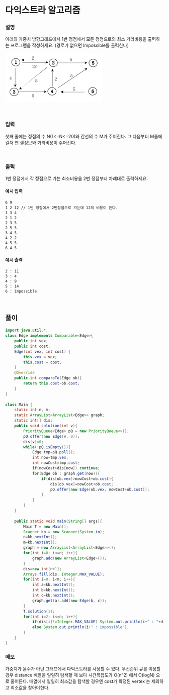 # 다익스트라 알고리즘
### 설명
아래의 가중치 방향그래프에서 1번 정점에서 모든 정점으로의 최소 거리비용을 출력하는 프로그램을 작성하세요. (경로가 없으면 Impossible를 출력한다)

![다익스트라](../img/%EB%8B%A4%EC%9D%B5%EC%8A%A4%ED%8A%B8%EB%9D%BC.PNG)

<br>

### 입력
첫째 줄에는 정점의 수 N(1<=N<=20)와 간선의 수 M가 주어진다. 그 다음부터 M줄에 걸쳐 연
결정보와 거리비용이 주어진다.


<br>

### 출력
1번 정점에서 각 정점으로 가는 최소비용을 2번 정점부터 차례대로 출력하세요.



#### 예시 입력
```
6 9
1 2 12 // 1번 정점에서 2번정점으로 가는데 12의 비용이 든다.
1 3 4
2 1 2
2 3 5
2 5 5
3 4 5
4 2 2
4 5 5
6 4 5
```


#### 예시 출력
```
2 : 11
3 : 4
4 : 9
5 : 14
6 : impossible
```

<br>


## 풀이
```java
import java.util.*;
class Edge implements Comparable<Edge>{
    public int vex;
	public int cost;
    Edge(int vex, int cost) {
        this.vex = vex;
        this.cost = cost;
    }
    @Override
    public int compareTo(Edge ob){
        return this.cost-ob.cost;
    }
}

class Main {
	static int n, m;
	static ArrayList<ArrayList<Edge>> graph;
	static int[] dis;
	public void solution(int v){
		PriorityQueue<Edge> pQ = new PriorityQueue<>();
		pQ.offer(new Edge(v, 0));
		dis[v]=0;
		while(!pQ.isEmpty()){
			Edge tmp=pQ.poll();
			int now=tmp.vex;
			int nowCost=tmp.cost;
			if(nowCost>dis[now]) continue;
			for(Edge ob : graph.get(now)){
				if(dis[ob.vex]>nowCost+ob.cost){
					dis[ob.vex]=nowCost+ob.cost;
					pQ.offer(new Edge(ob.vex, nowCost+ob.cost));
				}
			}
		}
	}

	public static void main(String[] args){
		Main T = new Main();
		Scanner kb = new Scanner(System.in);
		n=kb.nextInt();
		m=kb.nextInt();
		graph = new ArrayList<ArrayList<Edge>>();
		for(int i=0; i<=n; i++){
			graph.add(new ArrayList<Edge>());
		}
		dis=new int[n+1];
		Arrays.fill(dis, Integer.MAX_VALUE);
		for(int i=0; i<m; i++){
			int a=kb.nextInt();
			int b=kb.nextInt();
			int c=kb.nextInt();
			graph.get(a).add(new Edge(b, c));
		}
		T.solution(1);
		for(int i=2; i<=n; i++){
			if(dis[i]!=Integer.MAX_VALUE) System.out.println(i+" : "+dis[i]);
			else System.out.println(i+" : impossible");
		}
	}
}
```
### 메모
가중치가 음수가 아닌 그래프에서 다익스트라를 사용할 수 있다. 우선순위 큐를 이용할 경우 distance 배열을 일일히 탐색할 때 보다 시간복잡도가 O(n^2) 에서 O(logN) 으로 줄어든다. 배열에서 일일히 최소값을 탐색할 경우엔 cost가 확정된 vertex 는 제외하고 최소값을 찾아야한다.

<br>

